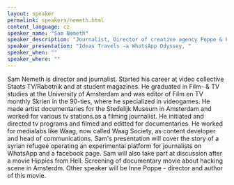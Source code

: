 ```yaml
---
layout: speaker
permalink: speakers/nemeth.html
content_language: cz
speaker_name: "Sam Nemeth"
speaker_description: "Journalist, Director of creative agency Poppe & Partners"
speaker_presentation: "Ideas Travels -a WhatsApp Odyssey, "
speaker_when: ""
speaker_where: ""
---
```

Sam Nemeth is director and journalist. Started his career at video collective Staats TV/Rabotnik and at student magazines. He graduated in Film- & TV studies at the University of Amsterdam and was editor of  Film en TV monthly Skrien in the 90-ties, where he specialized in videogames. He made artist documentaries for the Stedelijk Museum in Amsterdam and worked for various tv stations.as a filming journalist. He initiated and directed tv programs and filmed and editted for documentaries. He worked for medialabs like Waag, now called Waag Society, as content developer and head of communications. Sam's presentation will cover the story of a syrian refugee operating an experimental platform for journalists on WhatsApp and a facebook page. Sam will also take part at discussion after a movie Hippies from Hell: Screening of documentary movie about hacking scene in Amsterdm. Other speaker will be Inne Poppe - director and author of this movie. 
